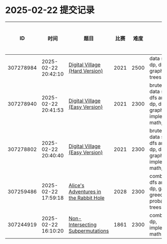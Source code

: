 # 2025-02-22 提交记录

 | ID | 时间 | 题目 | 比赛 | 难度 | 标签 | 结果 | 测试用例 | 运行时间 | 内存消耗 |
 |----|------|-----|-----|------|-----|------|---------|--------|----------|
 | 307278984 | 2025-02-22  20:42:10 | [Digital Village (Hard Version)](https://codeforces.com/problemset/problem/2021/E2) | 2021 | 2500 | data structures, dp, dsu, graphs, math, trees | OK | 41 | 202ms | 193000KB |
 | 307278940 | 2025-02-22  20:41:53 | [Digital Village (Easy Version)](https://codeforces.com/problemset/problem/2021/E1) | 2021 | 2300 | brute force, data structures, dfs and similar, dp, dsu, fft, graphs, greedy, implementation, math, trees | OK | 24 | 77ms | 100KB |
 | 307278802 | 2025-02-22  20:40:40 | [Digital Village (Easy Version)](https://codeforces.com/problemset/problem/2021/E1) | 2021 | 2300 | brute force, data structures, dfs and similar, dp, dsu, fft, graphs, greedy, implementation, math, trees | WRONG_ANSWER | 1 | 62ms | 0KB |
 | 307259486 | 2025-02-22  17:59:18 | [Alice's Adventures in the Rabbit Hole](https://codeforces.com/problemset/problem/2028/E) | 2028 | 2300 | combinatorics, dfs and similar, dp, games, greedy, math, probabilities, trees | OK | 21 | 374ms | 58700KB |
 | 307244919 | 2025-02-22  16:10:20 | [Non-Intersecting Subpermutations](https://codeforces.com/problemset/problem/1861/E) | 1861 | 2300 | combinatorics, dp, implementation, math | OK | 13 | 77ms | 100KB |